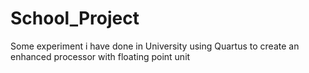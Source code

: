 # School_Project
Some experiment i have done in University using Quartus to create an enhanced processor with floating point unit
